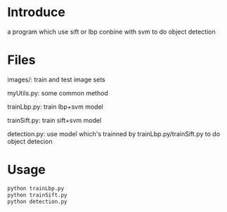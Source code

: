 # Introduce
a program which use sift or lbp conbine with svm to do object detection

# Files
images/: train and test image sets

myUtils.py: some common method

trainLbp.py: train lbp+svm model

trainSift.py: train sift+svm model

detection.py: use model which's trainned by trainLbp.py/trainSift.py to do object detecion

# Usage
```sh
python trainLbp.py
python trainSift.py
python detection.py
```